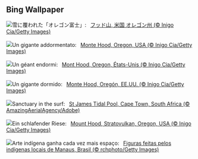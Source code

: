 ## Bing Wallpaper
![](https://www.bing.com/th?id=OHR.MtHoodOregon_JA-JP1952709545_UHD.jpg&w=1000)雪に覆われた「オレゴン富士」:&nbsp;&ensp;[フッド山, 米国 オレゴン州 (© Inigo Cia/Getty Images)](https://www.bing.com/th?id=OHR.MtHoodOregon_JA-JP1952709545_UHD.jpg)
<br><br/>
![](https://www.bing.com/th?id=OHR.MtHoodOregon_IT-IT1426084840_UHD.jpg&w=1000)Un gigante addormentato:&nbsp;&ensp;[Monte Hood, Oregon, USA (© Inigo Cia/Getty Images)](https://www.bing.com/th?id=OHR.MtHoodOregon_IT-IT1426084840_UHD.jpg)
<br><br/>
![](https://www.bing.com/th?id=OHR.MtHoodOregon_FR-FR7401351171_UHD.jpg&w=1000)Un géant endormi:&nbsp;&ensp;[Mont Hood, Oregon, États-Unis (© Inigo Cia/Getty Images)](https://www.bing.com/th?id=OHR.MtHoodOregon_FR-FR7401351171_UHD.jpg)
<br><br/>
![](https://www.bing.com/th?id=OHR.MtHoodOregon_ES-ES8487119175_UHD.jpg&w=1000)Un gigante dormido:&nbsp;&ensp;[Monte Hood, Oregón, EE.UU. (© Inigo Cia/Getty Images)](https://www.bing.com/th?id=OHR.MtHoodOregon_ES-ES8487119175_UHD.jpg)
<br><br/>
![](https://www.bing.com/th?id=OHR.StJamesPool_EN-GB2890656111_UHD.jpg&w=1000)Sanctuary in the surf:&nbsp;&ensp;[St James Tidal Pool, Cape Town, South Africa (© AmazingAerialAgency/Adobe)](https://www.bing.com/th?id=OHR.StJamesPool_EN-GB2890656111_UHD.jpg)
<br><br/>
![](https://www.bing.com/th?id=OHR.MtHoodOregon_DE-DE1892795022_UHD.jpg&w=1000)Ein schlafender Riese:&nbsp;&ensp;[Mount Hood, Stratovulkan, Oregon, USA (© Inigo Cia/Getty Images)](https://www.bing.com/th?id=OHR.MtHoodOregon_DE-DE1892795022_UHD.jpg)
<br><br/>
![](https://www.bing.com/th?id=OHR.PovosIndigenas_PT-BR6197320294_UHD.jpg&w=1000)Arte indígena ganha cada vez mais espaço:&nbsp;&ensp;[Figuras feitas pelos indígenas locais de Manaus, Brasil (© rchphoto/Getty Images)](https://www.bing.com/th?id=OHR.PovosIndigenas_PT-BR6197320294_UHD.jpg)
<br><br/>

